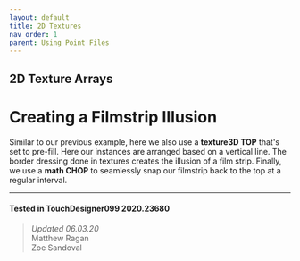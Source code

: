 ```yaml
---
layout: default
title: 2D Textures
nav_order: 1
parent: Using Point Files
---
```


## 2D Texture Arrays
# Creating a Filmstrip Illusion

Similar to our previous example, here we also use a **texture3D TOP** that's set to pre-fill. Here our instances are arranged based on a vertical line. The border dressing done in textures creates the illusion of a film strip. Finally, we use a **math CHOP** to seamlessly snap our filmstrip back to the top at a regular interval.

---

#### Tested in TouchDesigner099 2020.23680 
>*Updated 06.03.20*  
Matthew Ragan  
Zoe Sandoval  
